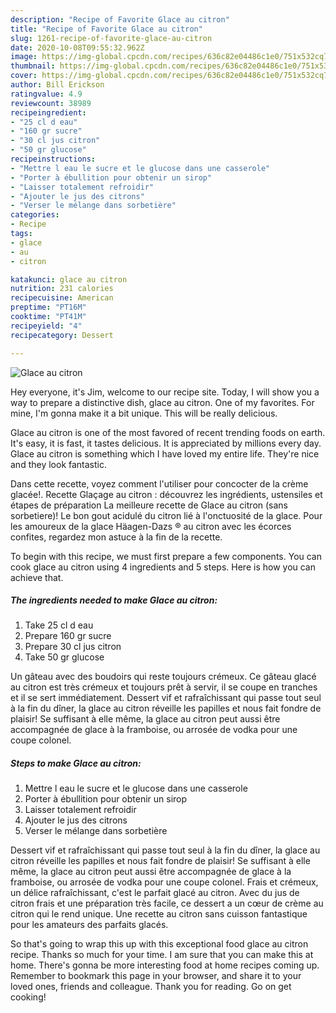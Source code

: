 ```yaml
---
description: "Recipe of Favorite Glace au citron"
title: "Recipe of Favorite Glace au citron"
slug: 1261-recipe-of-favorite-glace-au-citron
date: 2020-10-08T09:55:32.962Z
image: https://img-global.cpcdn.com/recipes/636c82e04486c1e0/751x532cq70/glace-au-citron-photo-principale-de-la-recette.jpg
thumbnail: https://img-global.cpcdn.com/recipes/636c82e04486c1e0/751x532cq70/glace-au-citron-photo-principale-de-la-recette.jpg
cover: https://img-global.cpcdn.com/recipes/636c82e04486c1e0/751x532cq70/glace-au-citron-photo-principale-de-la-recette.jpg
author: Bill Erickson
ratingvalue: 4.9
reviewcount: 38989
recipeingredient:
- "25 cl d eau"
- "160 gr sucre"
- "30 cl jus citron"
- "50 gr glucose"
recipeinstructions:
- "Mettre l eau le sucre et le glucose dans une casserole"
- "Porter à ébullition pour obtenir un sirop"
- "Laisser totalement refroidir"
- "Ajouter le jus des citrons"
- "Verser le mélange dans sorbetière"
categories:
- Recipe
tags:
- glace
- au
- citron

katakunci: glace au citron 
nutrition: 231 calories
recipecuisine: American
preptime: "PT16M"
cooktime: "PT41M"
recipeyield: "4"
recipecategory: Dessert

---
```



![Glace au citron](https://img-global.cpcdn.com/recipes/636c82e04486c1e0/751x532cq70/glace-au-citron-photo-principale-de-la-recette.jpg)

Hey everyone, it's Jim, welcome to our recipe site. Today, I will show you a way to prepare a distinctive dish, glace au citron. One of my favorites. For mine, I'm gonna make it a bit unique. This will be really delicious.

Glace au citron is one of the most favored of recent trending foods on earth. It's easy, it is fast, it tastes delicious. It is appreciated by millions every day. Glace au citron is something which I have loved my entire life. They're nice and they look fantastic.

Dans cette recette, voyez comment l&#39;utiliser pour concocter de la crème glacée!. Recette Glaçage au citron : découvrez les ingrédients, ustensiles et étapes de préparation La meilleure recette de Glace au citron (sans sorbetiere)! Le bon gout acidulé du citron lié à l&#39;onctuosité de la glace. Pour les amoureux de la glace Häagen-Dazs ® au citron avec les écorces confites, regardez mon astuce à la fin de la recette.


To begin with this recipe, we must first prepare a few components. You can cook glace au citron using 4 ingredients and 5 steps. Here is how you can achieve that.

<!--inarticleads1-->

##### The ingredients needed to make Glace au citron:

1. Take 25 cl d eau
1. Prepare 160 gr sucre
1. Prepare 30 cl jus citron
1. Take 50 gr glucose


Un gâteau avec des boudoirs qui reste toujours crémeux. Ce gâteau glacé au citron est très crémeux et toujours prêt à servir, il se coupe en tranches et il se sert immédiatement. Dessert vif et rafraîchissant qui passe tout seul à la fin du dîner, la glace au citron réveille les papilles et nous fait fondre de plaisir! Se suffisant à elle même, la glace au citron peut aussi être accompagnée de glace à la framboise, ou arrosée de vodka pour une coupe colonel. 

<!--inarticleads2-->

##### Steps to make Glace au citron:

1. Mettre l eau le sucre et le glucose dans une casserole
1. Porter à ébullition pour obtenir un sirop
1. Laisser totalement refroidir
1. Ajouter le jus des citrons
1. Verser le mélange dans sorbetière


Dessert vif et rafraîchissant qui passe tout seul à la fin du dîner, la glace au citron réveille les papilles et nous fait fondre de plaisir! Se suffisant à elle même, la glace au citron peut aussi être accompagnée de glace à la framboise, ou arrosée de vodka pour une coupe colonel. Frais et crémeux, un délice rafraîchissant, c&#39;est le parfait glacé au citron. Avec du jus de citron frais et une préparation très facile, ce dessert a un cœur de crème au citron qui le rend unique. Une recette au citron sans cuisson fantastique pour les amateurs des parfaits glacés. 

So that's going to wrap this up with this exceptional food glace au citron recipe. Thanks so much for your time. I am sure that you can make this at home. There's gonna be more interesting food at home recipes coming up. Remember to bookmark this page in your browser, and share it to your loved ones, friends and colleague. Thank you for reading. Go on get cooking!
